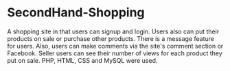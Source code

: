 # SecondHand-Shopping
A shopping site in that users can signup and login. 
Users also can put their products on sale or purchase other products. 
There is a message feature for users. 
Also, users can make comments via the site's comment section or Facebook.
Seller users can see their number of views for each product they put on sale. 
PHP, HTML, CSS and MySQL were used.
